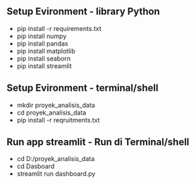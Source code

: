 ## Setup Evironment - library Python
- pip install -r requirements.txt
- pip install numpy
- pip install pandas
- pip install matplotlib
- pip install seaborn
- pip install streamlit
  
## Setup Evironment - terminal/shell
- mkdir proyek_analisis_data
- cd proyek_analisis_data
- pip install -r reqruitments.txt

## Run app streamlit - Run di Terminal/shell
- cd D:/proyek_analisis_data
- cd Dasboard
- streamlit run dashboard.py 
